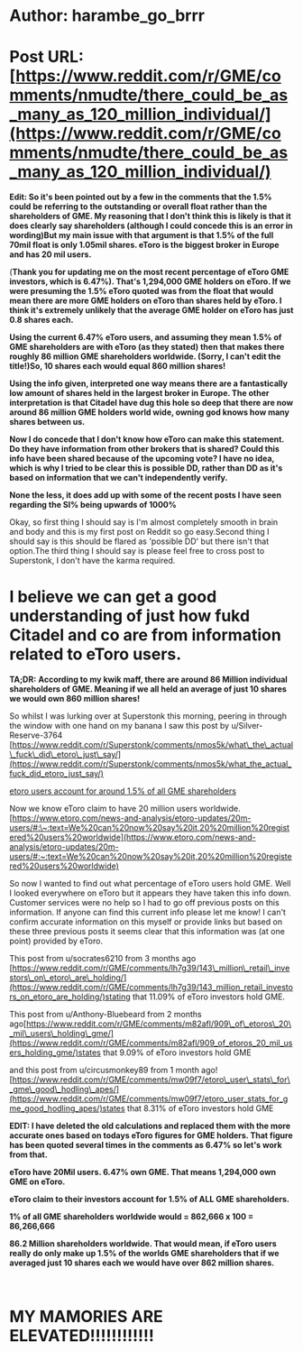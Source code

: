 # Author: harambe_go_brrr
# Post URL: [https://www.reddit.com/r/GME/comments/nmudte/there_could_be_as_many_as_120_million_individual/](https://www.reddit.com/r/GME/comments/nmudte/there_could_be_as_many_as_120_million_individual/)


**Edit: So it's been pointed out by a few in the comments that the 1.5% could be referring to the** **outstanding or overall float rather than the shareholders of GME. My reasoning that I don't think this is likely is that it does clearly say shareholders (although I could concede this is an error in wording)But my main issue with that argument is that 1.5% of the full 70mil float is only 1.05mil shares. eToro is the biggest broker in Europe and has 20 mil users.**

(**Thank you for updating me on the most recent percentage of eToro GME investors, which is 6.47%).  That's 1,294,000 GME holders on eToro. If we were presuming the 1.5% eToro quoted was from the float that would mean there are more GME holders on eToro than shares held by eToro. I think it's extremely unlikely that the average GME holder on eToro has just 0.8 shares each.**

**Using the current 6.47% eToro users, and assuming they mean 1.5% of GME shareholders are with eToro (as they stated) then that makes there roughly 86 million GME shareholders worldwide. (Sorry, I can't edit the title!)So, 10 shares each would equal 860 million shares!**

**Using the info given, interpreted one way means there are a fantastically low amount of shares held in the largest broker in Europe. The other interpretation is that Citadel have dug this hole so deep that there are now around 86 million GME holders world wide, owning god knows how many shares between us.**

**Now I do concede that I don't know how eToro can make this statement. Do they have information from other brokers that is shared? Could this info have been shared because of the upcoming vote?  I have no idea, which is why I tried to be clear this is possible DD, rather than DD as it's based on information that we can't independently verify.**

**None the less, it does add up with some of the recent posts I have seen regarding the SI% being upwards of 1000%**

Okay, so first thing I should say is I'm almost completely smooth in brain and body and this is my first post on Reddit so go easy.Second thing I should say is this should be flared as 'possible DD' but there isn't that option.The third thing I should say is please feel free to cross post to Superstonk, I don't have the karma required.

# I believe we can get a good understanding of just how fukd Citadel and co are from information related to eToro users.

**TA;DR:**  **According to my kwik maff, there are around 86 Million individual shareholders of GME. Meaning if we all held an average of just 10 shares we would own 860 million shares!**

So whilst I was lurking over at Superstonk this morning, peering in through the window with one hand on my banana I saw this post by  u/Silver-Reserve-3764  [https://www.reddit.com/r/Superstonk/comments/nmos5k/what\_the\_actual\_fuck\_did\_etoro\_just\_say/](https://www.reddit.com/r/Superstonk/comments/nmos5k/what_the_actual_fuck_did_etoro_just_say/)

[etoro users account for around 1.5&#37; of all GME shareholders](https://preview.redd.it/b8bctq3ott171.png?width=1920&format=png&auto=webp&s=40e8e211a329de952020b864d116989b25b6546b)

Now we know eToro claim to have 20 million users worldwide.[https://www.etoro.com/news-and-analysis/etoro-updates/20m-users/#:\~:text=We%20can%20now%20say%20it,20%20million%20registered%20users%20worldwide](https://www.etoro.com/news-and-analysis/etoro-updates/20m-users/#:~:text=We%20can%20now%20say%20it,20%20million%20registered%20users%20worldwide)

So now I wanted to find out what percentage of eToro users hold GME. Well I looked everywhere on eToro but it appears they have taken this info down. Customer services were no help so I had to go off previous posts on this information. If anyone can find this current info please let me know! I can't confirm accurate information on this myself or provide links but based on these three previous posts it seems clear that this information was (at one point) provided by eToro.

This post from  u/socrates6210  from 3 months ago [https://www.reddit.com/r/GME/comments/lh7g39/143\_million\_retail\_investors\_on\_etoro\_are\_holding/](https://www.reddit.com/r/GME/comments/lh7g39/143_million_retail_investors_on_etoro_are_holding/)stating that 11.09% of eToro investors hold GME.

This post from  u/Anthony-Bluebeard  from 2 months ago[https://www.reddit.com/r/GME/comments/m82afl/909\_of\_etoros\_20\_mil\_users\_holding\_gme/](https://www.reddit.com/r/GME/comments/m82afl/909_of_etoros_20_mil_users_holding_gme/)states that 9.09% of eToro investors hold GME

and this post from  u/circusmonkey89  from 1 month ago![https://www.reddit.com/r/GME/comments/mw09f7/etoro\_user\_stats\_for\_gme\_good\_hodling\_apes/](https://www.reddit.com/r/GME/comments/mw09f7/etoro_user_stats_for_gme_good_hodling_apes/)states that 8.31% of eToro investors hold GME

**EDIT: I have deleted the old calculations and replaced them with the more accurate ones based on todays eToro figures for GME holders. That figure has been quoted several times in the comments as 6.47% so let's work from that.**

**eToro have 20Mil users. 6.47% own GME. That means 1,294,000 own GME on eToro.**

**eToro claim to their investors account for 1.5% of ALL GME shareholders.**

**1% of all GME shareholders worldwide would = 862,666 x 100 = 86,266,666**

**86.2 Million shareholders worldwide. That would mean, if eToro users really do only make up 1.5% of the worlds GME shareholders that if we averaged just 10 shares each we would have over 862 million shares.**

&#x200B;

# MY MAMORIES ARE ELEVATED!!!!!!!!!!!!